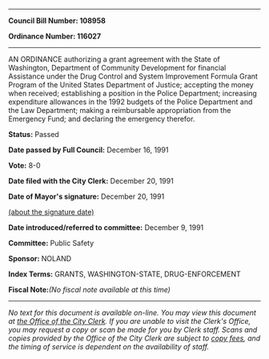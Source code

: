 

********

**Council Bill Number: 108958**
   
**Ordinance Number: 116027**
********

 AN ORDINANCE authorizing a grant agreement with the State of Washington, Department of Community Development for financial Assistance under the Drug Control and System Improvement Formula Grant Program of the United States Department of Justice; accepting the money when received; establishing a position in the Police Department; increasing expenditure allowances in the 1992 budgets of the Police Department and the Law Department; making a reimbursable appropriation from the Emergency Fund; and declaring the emergency therefor.

**Status:** Passed
   
**Date passed by Full Council:** December 16, 1991
   
**Vote:** 8-0
   
**Date filed with the City Clerk:** December 20, 1991
   
**Date of Mayor's signature:** December 20, 1991
   
[(about the signature date)](/~public/approvaldate.htm)
   
   
   
**Date introduced/referred to committee:** December 9, 1991
   
**Committee:** Public Safety
   
**Sponsor:** NOLAND
   
   
**Index Terms:** GRANTS, WASHINGTON-STATE, DRUG-ENFORCEMENT

**Fiscal Note:**_(No fiscal note available at this time)_
********

_No text for this document is available on-line. You may view this document at [the Office of the City Clerk](http://www.seattle.gov/leg/clerk/contactUs.htm). If you are unable to visit the Clerk's Office, you may request a copy or scan be made for you by Clerk staff. Scans and copies provided by the Office of the City Clerk are subject to [copy fees](http://clerk.seattle.gov/~public/clerkfees.htm), and the timing of service is dependent on the availability of staff._

